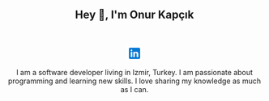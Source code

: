 <h2 align="center">Hey 👋, I'm Onur Kapçık</h2>
<div style="width:100%"><br /></div>
<p align="center">
  <a href="https://www.linkedin.com/in/onur-kapcik/" target="_blank"><img align="center" src="assets/kapozade-linkedin.svg" alt="onurkapcik" width="30px" /></a>
</p>

<p align="center">
I am a software developer living in Izmir, Turkey. I am passionate about programming and learning new skills. I love sharing my knowledge as much as I can.
</p>
